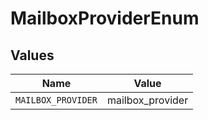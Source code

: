 # MailboxProviderEnum


## Values

| Name               | Value              |
| ------------------ | ------------------ |
| `MAILBOX_PROVIDER` | mailbox_provider   |